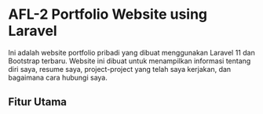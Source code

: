 # AFL-2 Portfolio Website using Laravel

Ini adalah website portfolio pribadi yang dibuat menggunakan Laravel 11 dan Bootstrap terbaru. Website ini dibuat untuk menampilkan informasi tentang diri saya, resume saya, project-project yang telah saya kerjakan, dan bagaimana cara hubungi saya.

## Fitur Utama
